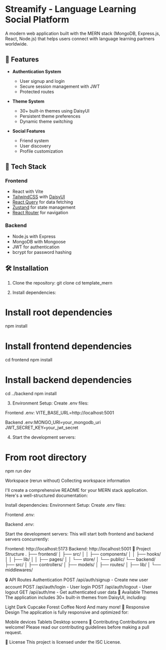 # Streamify - Language Learning Social Platform

A modern web application built with the MERN stack (MongoDB, Express.js, React, Node.js) that helps users connect with language learning partners worldwide.

## 🌟 Features

- **Authentication System**
  - User signup and login
  - Secure session management with JWT
  - Protected routes

- **Theme System**
  - 30+ built-in themes using DaisyUI
  - Persistent theme preferences
  - Dynamic theme switching

- **Social Features**
  - Friend system
  - User discovery
  - Profile customization

## 🚀 Tech Stack

### Frontend
- React with Vite
- [TailwindCSS](https://tailwindcss.com/) with [DaisyUI](https://daisyui.com/)
- [React Query](https://tanstack.com/query) for data fetching
- [Zustand](https://github.com/pmndrs/zustand) for state management
- [React Router](https://reactrouter.com/) for navigation

### Backend
- Node.js with Express
- MongoDB with Mongoose
- JWT for authentication
- bcrypt for password hashing

## 🛠️ Installation

1. Clone the repository:
git clone <repository-url>
cd template_mern

2. Install dependencies:
# Install root dependencies
npm install

# Install frontend dependencies
cd frontend
npm install

# Install backend dependencies
cd ../backend
npm install

3. Environment Setup:
Create .env files:

Frontend .env: VITE_BASE_URL=http://localhost:5001

Backend .env:MONGO_URI=your_mongodb_uri
JWT_SECRET_KEY=your_jwt_secret

4. Start the development servers:

# From root directory
npm run dev


Workspace
(rerun without)
Collecting workspace information

I'll create a comprehensive README for your MERN stack application. Here's a well-structured documentation:

Install dependencies:
Environment Setup:
Create .env files:

Frontend .env:

Backend .env:

Start the development servers:
This will start both frontend and backend servers concurrently:

Frontend: http://localhost:5173
Backend: http://localhost:5001
📁 Project Structure
.
├── frontend/
│   ├── src/
│   │   ├── components/
│   │   ├── hooks/
│   │   ├── lib/
│   │   ├── pages/
│   │   └── store/
│   └── public/
└── backend/
    ├── src/
    │   ├── controllers/
    │   ├── models/
    │   ├── routes/
    │   ├── lib/
    │   └── middlewares/

🔒 API Routes
Authentication
POST /api/auth/signup - Create new user account
POST /api/auth/login - User login
POST /api/auth/logout - User logout
GET /api/auth/me - Get authenticated user data
🎨 Available Themes
The application includes 30+ built-in themes from DaisyUI, including:

Light
Dark
Cupcake
Forest
Coffee
Nord
And many more!
📱 Responsive Design
The application is fully responsive and optimized for:

Mobile devices
Tablets
Desktop screens
🤝 Contributing
Contributions are welcome! Please read our contributing guidelines before making a pull request.

📄 License
This project is licensed under the ISC License.
